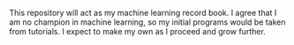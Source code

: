 This repository will act as my machine learning record book. I agree that I am no champion in machine learning, so my initial programs would be taken from tutorials. I expect to make my own as I proceed and grow further.
